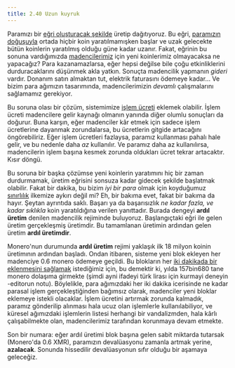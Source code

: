 ```yaml
---
title: 2.40 Uzun kuyruk
---
```


Paramızı bir [eğri oluşturacak şekilde](2.39_emission_curve.md) üretip
dağıtıyoruz.  Bu eğri, [paramızın doğuşuyla](2.11_blockchain.md)
ortada hiçbir koin yaratılmamışken başlar ve uzak gelecekte bütün
koinlerin yaratılmış olduğu güne kadar uzanır.  Fakat, eğrinin bu
sonuna vardığımızda [madencilerimiz](2.09_miners.md) için yeni
koinlerimiz olmayacaksa ne yapacağız?  Para kazanamazlarsa, eğer hepsi
değilse bile çoğu etkinliklerini durduracaklarını düşünmek akla
yatkın.  Sonuçta madencilik yapmanın *gideri* vardır.  Donanım satın
almaktan tut, elektrik faturasını ödemeye kadar...  Ve bizim para
ağımızın tasarımında, madencilerimizin *devamlı* çalışmalarını
sağlamamız gerekiyor.

Bu soruna olası bir çözüm, sistemimize [işlem ücreti](2.42_fees.md)
eklemek olabilir.  İşlem ücreti madencilere gelir kaynağı olmanın
yanında diğer olumlu sonuçları da doğurur.  Buna karşın, eğer
madenciler kâr etmek için sadece işlem ücretlerine dayanmak
zorundalarsa, bu ücretlerin gitgide artacağını öngörebiliriz.  Eğer
işlem ücretleri fazlaysa, paramız kullanması pahalı hale gelir, ve bu
nedenle daha *az* kullanılır.  Ve paramız daha az kullanılırsa,
madencilerin işlem başına kesmek zorunda oldukları ücret tekrar
artacaktır.  Kısır döngü.

Bu soruna bir başka çözümse yeni koinlerin yaratımını hiç bir zaman
durdurmamak, üretim eğrisini sonsuza kadar gidecek şekilde başlatmak
olabilir.  Fakat bir dakika, bu bizim *iyi bir para* olmak için
koyduğumuz [sınırlılık](2.07_scarcity.md) ilkemize aykırı değil mi?
Eh, bir bakıma evet, fakat bir bakıma da hayır.  Şeytan ayrıntıda
saklı.  Başarı ya da başarısızlık *ne kadar fazla, ve kadar sıklıkla*
koin yaratıldığına verilen yanıttadır.  Burada dengeyi **ardıl
üretim** denilen madencilik rejiminde buluyoruz.  Başlangıçtaki eğri
ile gelen üretim gerçekleşmiş üretimdir.  Bu tamamlanan üretimin
ardından gelen üretim **ardıl üretimdir**.

Monero'nun durumunda **ardıl üretim** rejimi yaklaşık ilk 18 milyon
koinin üretimının ardından başladı.  Ondan itibaren, sisteme yeni blok
ekleyen her madenciye 0.6 monero ödemeye geçildi.  Bu blokların her
[iki dakikada bir eklenmesini sağlamak](2.44_difficulty_adjustment.md)
istediğimiz için, bu demektir ki, yılda 157bin680 tane monero dolaşıma
girmekte (şimdi ayni ifadeyi türk lirası için kurmayi deneyin
-editorun notu).  Böylelikle, para ağımızdaki her iki dakika
icerisinde ne kadar parasal işlem gerçekleştiğinden bağımsız olarak,
madenciler yeni bloklar eklemeye istekli olacaklar.  İşlem ücretini
artırmak zorunda kalmadık, paramız gönderilip alınması hala ucuz olan
işlemlerle kullanılabiliyor, ve küresel ağımızdaki işlemlerin listesi
herhangi bir vandalizmden, hala kârlı çalışabilmekte olan,
madencilerimiz tarafından korunmaya devam etmekte.

Son bir numara: eğer ardıl üretimi blok başına gelen sabit miktarda
tutarsak (Monero'da 0.6 XMR), paramızın devalüasyonu zamanla artmak
yerine, **azalacak**.  Sonunda hissedilir devalüasyonun sıfır olduğu
bir aşamaya geleceğiz.

